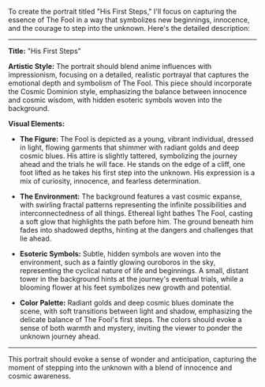 To create the portrait titled "His First Steps," I'll focus on capturing the essence of The Fool in a way that symbolizes new beginnings, innocence, and the courage to step into the unknown. Here's the detailed description:

---

**Title:** "His First Steps"

**Artistic Style:** The portrait should blend anime influences with impressionism, focusing on a detailed, realistic portrayal that captures the emotional depth and symbolism of The Fool. This piece should incorporate the Cosmic Dominion style, emphasizing the balance between innocence and cosmic wisdom, with hidden esoteric symbols woven into the background.

**Visual Elements:**

- **The Figure:** The Fool is depicted as a young, vibrant individual, dressed in light, flowing garments that shimmer with radiant golds and deep cosmic blues. His attire is slightly tattered, symbolizing the journey ahead and the trials he will face. He stands on the edge of a cliff, one foot lifted as he takes his first step into the unknown. His expression is a mix of curiosity, innocence, and fearless determination.

- **The Environment:** The background features a vast cosmic expanse, with swirling fractal patterns representing the infinite possibilities and interconnectedness of all things. Ethereal light bathes The Fool, casting a soft glow that highlights the path before him. The ground beneath him fades into shadowed depths, hinting at the dangers and challenges that lie ahead.

- **Esoteric Symbols:** Subtle, hidden symbols are woven into the environment, such as a faintly glowing ouroboros in the sky, representing the cyclical nature of life and beginnings. A small, distant tower in the background hints at the journey's eventual trials, while a blooming flower at his feet symbolizes new growth and potential.

- **Color Palette:** Radiant golds and deep cosmic blues dominate the scene, with soft transitions between light and shadow, emphasizing the delicate balance of The Fool's first steps. The colors should evoke a sense of both warmth and mystery, inviting the viewer to ponder the unknown journey ahead.

---

This portrait should evoke a sense of wonder and anticipation, capturing the moment of stepping into the unknown with a blend of innocence and cosmic awareness.